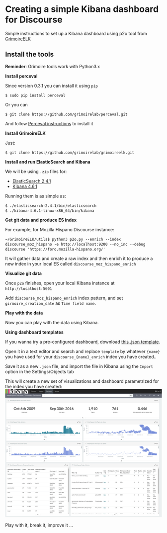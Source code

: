 Creating a simple Kibana dashboard for Discourse
================================================

Simple instructions to set up a Kibana dashboard using p2o tool from [GrimoireELK](https://github.com/grimoirelab/grimoireelk)

Install the tools
-----------------

**Reminder**: Grimoire tools work with Python3.x

**Install perceval**

Since version 0.3.1 you can install it using `pip`
```
$ sudo pip install perceval
```

Or you can

```
$ git clone https://github.com/grimoirelab/perceval.git
```

And follow [Perceval instructions](https://github.com/grimoirelab/perceval) to install it

**Install GrimoireELK**

Just:
```
$ git clone https://github.com/grimoirelab/grimoireelk.git
```

**Install and run ElasticSearch and Kibana**

We will be using `.zip` files for:
* [ElasticSearch 2.4.1](https://www.elastic.co/downloads/elasticsearch)
* [Kibana 4.6.1](https://www.elastic.co/downloads/kibana)

Running them is as simple as:
```
$ ./elasticsearch-2.4.1/bin/elasticsearch
$ ./kibana-4.6.1-linux-x86_64/bin/kibana
```

**Get git data and produce ES index**

For example, for Mozilla Hispano Discourse instance:
```
~/GrimoireELK/utils$ python3 p2o.py --enrich --index discourse_moz_hispano -e http://localhost:9200 --no_inc --debug discourse 'https://foro.mozilla-hispano.org/'
```

It will gather data and create a raw index and then enrich it to produce a new index in your local ES called `discourse_moz_hispano_enrich`

**Visualize git data**

Once `p2o` finishes, open your local Kibana instance at `http://localhost:5601`

Add `discourse_moz_hispano_enrich` index pattern, and set `girmoire_creation_date` as `Time field name`.

**Play with the data**

Now you can play with the data using Kibana.

**Using dashboard templates**

If you wanna try a pre-configured dashboard, download [this .json template](discourse-template-dashboard.json).

Open it in a text editor and search and replace `template` by whatever `{name}` you have used for your `discourse_{name}_enrich` index you have created..

Save it as a new `.json` file, and import the file in Kibana using the `Import` option in the Settings/Objects tab

This will create a new set of visualizations and dashboard parametrized for the index you have created:
![Discourse dashboard](discourse-dashboard.jpg)

Play with it, break it, improve it ...
